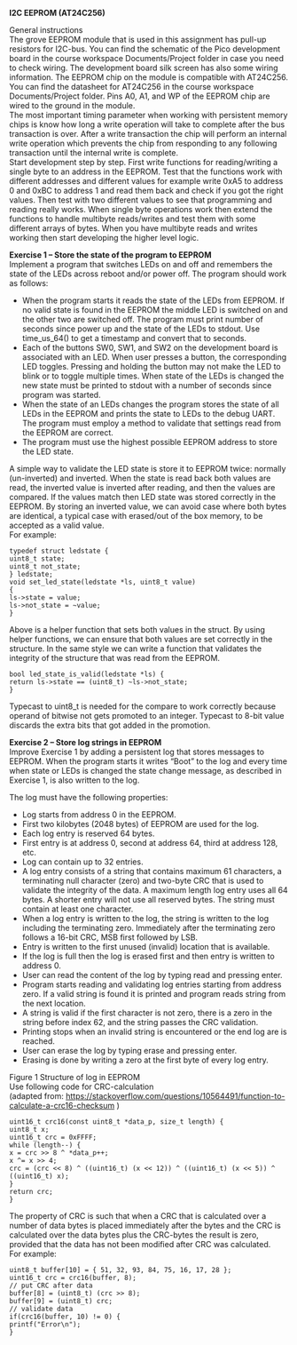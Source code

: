 **I2C EEPROM (AT24C256)**  

General instructions  
The grove EEPROM module that is used in this assignment has pull-up resistors for I2C-bus. You can find the
schematic of the Pico development board in the course workspace Documents/Project folder in case you
need to check wiring. The development board silk screen has also some wiring information.
The EEPROM chip on the module is compatible with AT24C256. You can find the datasheet for AT24C256 in
the course workspace Documents/Project folder. Pins A0, A1, and WP of the EEPROM chip are wired to the
ground in the module.  
The most important timing parameter when working with persistent memory chips is know how long a
write operation will take to complete after the bus transaction is over. After a write transaction the chip
will perform an internal write operation which prevents the chip from responding to any following
transaction until the internal write is complete.  
Start development step by step. First write functions for reading/writing a single byte to an address in the
EEPROM. Test that the functions work with different addresses and different values for example write 0xA5
to address 0 and 0xBC to address 1 and read them back and check if you got the right values. Then test with
two different values to see that programming and reading really works.
When single byte operations work then extend the functions to handle multibyte reads/writes and test
them with some different arrays of bytes.
When you have multibyte reads and writes working then start developing the higher level logic.



**Exercise 1 – Store the state of the program to EEPROM**  
Implement a program that switches LEDs on and off and remembers the state of the LEDs across reboot
and/or power off. The program should work as follows:  

* When the program starts it reads the state of the LEDs from EEPROM. If no valid state is found in
the EEPROM the middle LED is switched on and the other two are switched off. The program must
print number of seconds since power up and the state of the LEDs to stdout. Use time_us_64() to
get a timestamp and convert that to seconds.
* Each of the buttons SW0, SW1, and SW2 on the development board is associated with an LED.
When user presses a button, the corresponding LED toggles. Pressing and holding the button may
not make the LED to blink or to toggle multiple times. When state of the LEDs is changed the new
state must be printed to stdout with a number of seconds since program was started.
* When the state of an LEDs changes the program stores the state of all LEDs in the EEPROM and
prints the state to LEDs to the debug UART. The program must employ a method to validate that
settings read from the EEPROM are correct.
* The program must use the highest possible EEPROM address to store the LED state.

A simple way to validate the LED state is store it to EEPROM twice: normally (un-inverted) and inverted.
When the state is read back both values are read, the inverted value is inverted after reading, and then the
values are compared. If the values match then LED state was stored correctly in the EEPROM. By storing an
inverted value, we can avoid case where both bytes are identical, a typical case with erased/out of the box
memory, to be accepted as a valid value.  
For example:  

```
typedef struct ledstate {
uint8_t state;
uint8_t not_state;
} ledstate;
void set_led_state(ledstate *ls, uint8_t value)
{
ls->state = value;
ls->not_state = ~value;
}
```

Above is a helper function that sets both values in the struct. By using helper functions, we can ensure that
both values are set correctly in the structure. In the same style we can write a function that validates the
integrity of the structure that was read from the EEPROM.  

```
bool led_state_is_valid(ledstate *ls) {
return ls->state == (uint8_t) ~ls->not_state;
}
```

Typecast to uint8_t is needed for the compare to work correctly because operand of bitwise not gets
promoted to an integer. Typecast to 8-bit value discards the extra bits that got added in the promotion.  



**Exercise 2 – Store log strings in EEPROM**  
Improve Exercise 1 by adding a persistent log that stores messages to EEPROM. When the program starts it
writes “Boot” to the log and every time when state or LEDs is changed the state change message, as
described in Exercise 1, is also written to the log.  

The log must have the following properties:  
* Log starts from address 0 in the EEPROM.
* First two kilobytes (2048 bytes) of EEPROM are used for the log.
* Each log entry is reserved 64 bytes.
* First entry is at address 0, second at address 64, third at address 128, etc.
* Log can contain up to 32 entries.
* A log entry consists of a string that contains maximum 61 characters, a terminating null character
(zero) and two-byte CRC that is used to validate the integrity of the data. A maximum length log
entry uses all 64 bytes. A shorter entry will not use all reserved bytes. The string must contain at
least one character.
* When a log entry is written to the log, the string is written to the log including the terminating zero.
Immediately after the terminating zero follows a 16-bit CRC, MSB first followed by LSB.
* Entry is written to the first unused (invalid) location that is available.
* If the log is full then the log is erased first and then entry is written to address 0.
* User can read the content of the log by typing read and pressing enter.
* Program starts reading and validating log entries starting from address zero. If a valid string
is found it is printed and program reads string from the next location.
* A string is valid if the first character is not zero, there is a zero in the string before index 62,
and the string passes the CRC validation.
* Printing stops when an invalid string is encountered or the end log are is reached.
* User can erase the log by typing erase and pressing enter.
* Erasing is done by writing a zero at the first byte of every log entry.

Figure 1 Structure of log in EEPROM  
Use following code for CRC-calculation  
(adapted from: https://stackoverflow.com/questions/10564491/function-to-calculate-a-crc16-checksum )  

```
uint16_t crc16(const uint8_t *data_p, size_t length) {
uint8_t x;
uint16_t crc = 0xFFFF;
while (length--) {
x = crc >> 8 ^ *data_p++;
x ^= x >> 4;
crc = (crc << 8) ^ ((uint16_t) (x << 12)) ^ ((uint16_t) (x << 5)) ^ ((uint16_t) x);
}
return crc;
}
```

The property of CRC is such that when a CRC that is calculated over a number of data bytes is placed
immediately after the bytes and the CRC is calculated over the data bytes plus the CRC-bytes the result is
zero, provided that the data has not been modified after CRC was calculated.  
For example:

```
uint8_t buffer[10] = { 51, 32, 93, 84, 75, 16, 17, 28 };
uint16_t crc = crc16(buffer, 8);
// put CRC after data
buffer[8] = (uint8_t) (crc >> 8);
buffer[9] = (uint8_t) crc;
// validate data
if(crc16(buffer, 10) != 0) {
printf("Error\n");
}
```
